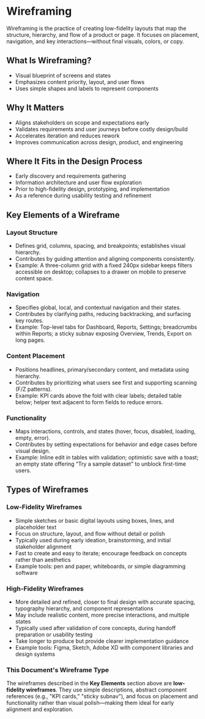 # Wireframing

Wireframing is the practice of creating low-fidelity layouts that map the structure, hierarchy, and flow of a product or page. It focuses on placement, navigation, and key interactions—without final visuals, colors, or copy.

## What Is Wireframing?
- Visual blueprint of screens and states
- Emphasizes content priority, layout, and user flows
- Uses simple shapes and labels to represent components

## Why It Matters
- Aligns stakeholders on scope and expectations early
- Validates requirements and user journeys before costly design/build
- Accelerates iteration and reduces rework
- Improves communication across design, product, and engineering

## Where It Fits in the Design Process
- Early discovery and requirements gathering
- Information architecture and user flow exploration
- Prior to high-fidelity design, prototyping, and implementation
- As a reference during usability testing and refinement

## Key Elements of a Wireframe

### Layout Structure
- Defines grid, columns, spacing, and breakpoints; establishes visual hierarchy.
- Contributes by guiding attention and aligning components consistently.
- Example: A three-column grid with a fixed 240px sidebar keeps filters accessible on desktop; collapses to a drawer on mobile to preserve content space.

### Navigation
- Specifies global, local, and contextual navigation and their states.
- Contributes by clarifying paths, reducing backtracking, and surfacing key routes.
- Example: Top-level tabs for Dashboard, Reports, Settings; breadcrumbs within Reports; a sticky subnav exposing Overview, Trends, Export on long pages.

### Content Placement
- Positions headlines, primary/secondary content, and metadata using hierarchy.
- Contributes by prioritizing what users see first and supporting scanning (F/Z patterns).
- Example: KPI cards above the fold with clear labels; detailed table below; helper text adjacent to form fields to reduce errors.

### Functionality
- Maps interactions, controls, and states (hover, focus, disabled, loading, empty, error).
- Contributes by setting expectations for behavior and edge cases before visual design.
- Example: Inline edit in tables with validation; optimistic save with a toast; an empty state offering “Try a sample dataset” to unblock first-time users.

## Types of Wireframes

### Low-Fidelity Wireframes
- Simple sketches or basic digital layouts using boxes, lines, and placeholder text
- Focus on structure, layout, and flow without detail or polish
- Typically used during early ideation, brainstorming, and initial stakeholder alignment
- Fast to create and easy to iterate; encourage feedback on concepts rather than aesthetics
- Example tools: pen and paper, whiteboards, or simple diagramming software

### High-Fidelity Wireframes
- More detailed and refined, closer to final design with accurate spacing, typography hierarchy, and component representations
- May include realistic content, more precise interactions, and multiple states
- Typically used after validation of core concepts, during handoff preparation or usability testing
- Take longer to produce but provide clearer implementation guidance
- Example tools: Figma, Sketch, Adobe XD with component libraries and design systems

### This Document's Wireframe Type
The wireframes described in the **Key Elements** section above are **low-fidelity wireframes**. They use simple descriptions, abstract component references (e.g., "KPI cards," "sticky subnav"), and focus on placement and functionality rather than visual polish—making them ideal for early alignment and exploration.
